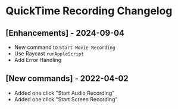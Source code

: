 # QuickTime Recording Changelog

## [Enhancements] - 2024-09-04
- New command to `Start Movie Recording`
- Use Raycast `runAppleScript`
- Add Error Handling

## [New commands] - 2022-04-02
- Added one click "Start Audio Recording"
- Added one click "Start Screen Recording"